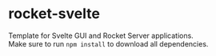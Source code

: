 # rocket-svelte
Template for Svelte GUI and Rocket Server applications.  
Make sure to run `npm install` to download all dependencies.